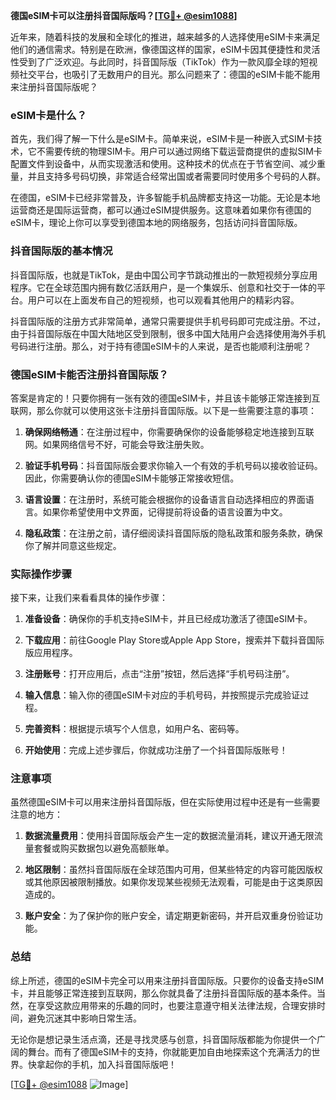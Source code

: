 **德国eSIM卡可以注册抖音国际版吗？[[TG💪+ @esim1088](https://t.me/s/esim1088)]**

近年来，随着科技的发展和全球化的推进，越来越多的人选择使用eSIM卡来满足他们的通信需求。特别是在欧洲，像德国这样的国家，eSIM卡因其便捷性和灵活性受到了广泛欢迎。与此同时，抖音国际版（TikTok）作为一款风靡全球的短视频社交平台，也吸引了无数用户的目光。那么问题来了：德国的eSIM卡能不能用来注册抖音国际版呢？

### eSIM卡是什么？

首先，我们得了解一下什么是eSIM卡。简单来说，eSIM卡是一种嵌入式SIM卡技术，它不需要传统的物理SIM卡。用户可以通过网络下载运营商提供的虚拟SIM卡配置文件到设备中，从而实现激活和使用。这种技术的优点在于节省空间、减少重量，并且支持多号码切换，非常适合经常出国或者需要同时使用多个号码的人群。

在德国，eSIM卡已经非常普及，许多智能手机品牌都支持这一功能。无论是本地运营商还是国际运营商，都可以通过eSIM提供服务。这意味着如果你有德国的eSIM卡，理论上你可以享受到德国本地的网络服务，包括访问抖音国际版。

### 抖音国际版的基本情况

抖音国际版，也就是TikTok，是由中国公司字节跳动推出的一款短视频分享应用程序。它在全球范围内拥有数亿活跃用户，是一个集娱乐、创意和社交于一体的平台。用户可以在上面发布自己的短视频，也可以观看其他用户的精彩内容。

抖音国际版的注册方式非常简单，通常只需要提供手机号码即可完成注册。不过，由于抖音国际版在中国大陆地区受到限制，很多中国大陆用户会选择使用海外手机号码进行注册。那么，对于持有德国eSIM卡的人来说，是否也能顺利注册呢？

### 德国eSIM卡能否注册抖音国际版？

答案是肯定的！只要你拥有一张有效的德国eSIM卡，并且该卡能够正常连接到互联网，那么你就可以使用这张卡注册抖音国际版。以下是一些需要注意的事项：

1. **确保网络畅通**：在注册过程中，你需要确保你的设备能够稳定地连接到互联网。如果网络信号不好，可能会导致注册失败。
   
2. **验证手机号码**：抖音国际版会要求你输入一个有效的手机号码以接收验证码。因此，你需要确认你的德国eSIM卡能够正常接收短信。

3. **语言设置**：在注册时，系统可能会根据你的设备语言自动选择相应的界面语言。如果你希望使用中文界面，记得提前将设备的语言设置为中文。

4. **隐私政策**：在注册之前，请仔细阅读抖音国际版的隐私政策和服务条款，确保你了解并同意这些规定。

### 实际操作步骤

接下来，让我们来看看具体的操作步骤：

1. **准备设备**：确保你的手机支持eSIM卡，并且已经成功激活了德国eSIM卡。

2. **下载应用**：前往Google Play Store或Apple App Store，搜索并下载抖音国际版应用程序。

3. **注册账号**：打开应用后，点击“注册”按钮，然后选择“手机号码注册”。

4. **输入信息**：输入你的德国eSIM卡对应的手机号码，并按照提示完成验证过程。

5. **完善资料**：根据提示填写个人信息，如用户名、密码等。

6. **开始使用**：完成上述步骤后，你就成功注册了一个抖音国际版账号！

### 注意事项

虽然德国eSIM卡可以用来注册抖音国际版，但在实际使用过程中还是有一些需要注意的地方：

1. **数据流量费用**：使用抖音国际版会产生一定的数据流量消耗，建议开通无限流量套餐或购买数据包以避免高额账单。

2. **地区限制**：虽然抖音国际版在全球范围内可用，但某些特定的内容可能因版权或其他原因被限制播放。如果你发现某些视频无法观看，可能是由于这类原因造成的。

3. **账户安全**：为了保护你的账户安全，请定期更新密码，并开启双重身份验证功能。

### 总结

综上所述，德国的eSIM卡完全可以用来注册抖音国际版。只要你的设备支持eSIM卡，并且能够正常连接到互联网，那么你就具备了注册抖音国际版的基本条件。当然，在享受这款应用带来的乐趣的同时，也要注意遵守相关法律法规，合理安排时间，避免沉迷其中影响日常生活。

无论你是想记录生活点滴，还是寻找灵感与创意，抖音国际版都能为你提供一个广阔的舞台。而有了德国eSIM卡的支持，你就能更加自由地探索这个充满活力的世界。快拿起你的手机，加入抖音国际版吧！

[[TG💪+ @esim1088](https://t.me/s/esim1088) ![Image](https://i.postimg.cc/4NQfJmqS/Snipaste-2025-05-13-00-14-12.png)]